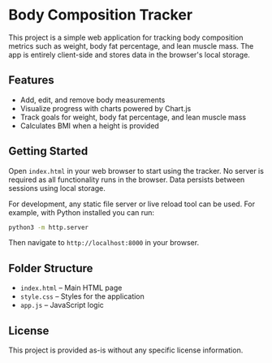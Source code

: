 # Body Composition Tracker

This project is a simple web application for tracking body composition metrics such as weight, body fat percentage, and lean muscle mass. The app is entirely client-side and stores data in the browser's local storage.

## Features

- Add, edit, and remove body measurements
- Visualize progress with charts powered by Chart.js
- Track goals for weight, body fat percentage, and lean muscle mass
- Calculates BMI when a height is provided

## Getting Started

Open `index.html` in your web browser to start using the tracker. No server is required as all functionality runs in the browser. Data persists between sessions using local storage.

For development, any static file server or live reload tool can be used. For example, with Python installed you can run:

```bash
python3 -m http.server
```

Then navigate to `http://localhost:8000` in your browser.

## Folder Structure

- `index.html` – Main HTML page
- `style.css` – Styles for the application
- `app.js` – JavaScript logic

## License

This project is provided as-is without any specific license information.
